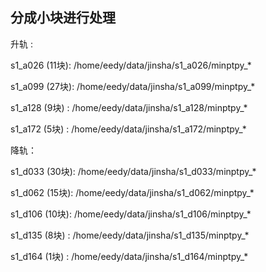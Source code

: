 ## 分成小块进行处理
升轨 :

s1_a026 (11块): /home/eedy/data/jinsha/s1_a026/minptpy_*

s1_a099 (27块): /home/eedy/data/jinsha/s1_a099/minptpy_*

s1_a128 (9块)  : /home/eedy/data/jinsha/s1_a128/minptpy_*

s1_a172 (5块)  : /home/eedy/data/jinsha/s1_a172/minptpy_*


降轨：

s1_d033 (30块): /home/eedy/data/jinsha/s1_d033/minptpy_*

s1_d062 (15块): /home/eedy/data/jinsha/s1_d062/minptpy_*

s1_d106 (10块): /home/eedy/data/jinsha/s1_d106/minptpy_*

s1_d135 (8块)  : /home/eedy/data/jinsha/s1_d135/minptpy_*

s1_d164 (1块)  : /home/eedy/data/jinsha/s1_d164/minptpy_*
